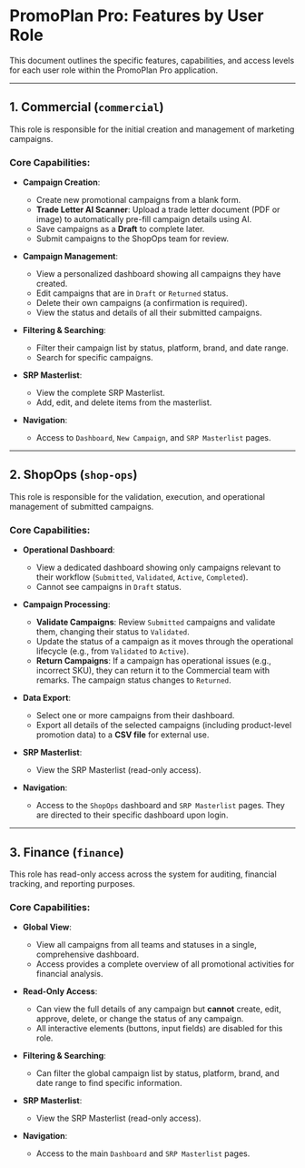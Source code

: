 # PromoPlan Pro: Features by User Role

This document outlines the specific features, capabilities, and access levels for each user role within the PromoPlan Pro application.

---

## 1. Commercial (`commercial`)

This role is responsible for the initial creation and management of marketing campaigns.

### Core Capabilities:
- **Campaign Creation**:
  - Create new promotional campaigns from a blank form.
  - **Trade Letter AI Scanner**: Upload a trade letter document (PDF or image) to automatically pre-fill campaign details using AI.
  - Save campaigns as a **Draft** to complete later.
  - Submit campaigns to the ShopOps team for review.

- **Campaign Management**:
  - View a personalized dashboard showing all campaigns they have created.
  - Edit campaigns that are in `Draft` or `Returned` status.
  - Delete their own campaigns (a confirmation is required).
  - View the status and details of all their submitted campaigns.

- **Filtering & Searching**:
  - Filter their campaign list by status, platform, brand, and date range.
  - Search for specific campaigns.

- **SRP Masterlist**:
  - View the complete SRP Masterlist.
  - Add, edit, and delete items from the masterlist.

- **Navigation**:
  - Access to `Dashboard`, `New Campaign`, and `SRP Masterlist` pages.

---

## 2. ShopOps (`shop-ops`)

This role is responsible for the validation, execution, and operational management of submitted campaigns.

### Core Capabilities:
- **Operational Dashboard**:
  - View a dedicated dashboard showing only campaigns relevant to their workflow (`Submitted`, `Validated`, `Active`, `Completed`).
  - Cannot see campaigns in `Draft` status.

- **Campaign Processing**:
  - **Validate Campaigns**: Review `Submitted` campaigns and validate them, changing their status to `Validated`.
  - Update the status of a campaign as it moves through the operational lifecycle (e.g., from `Validated` to `Active`).
  - **Return Campaigns**: If a campaign has operational issues (e.g., incorrect SKU), they can return it to the Commercial team with remarks. The campaign status changes to `Returned`.

- **Data Export**:
  - Select one or more campaigns from their dashboard.
  - Export all details of the selected campaigns (including product-level promotion data) to a **CSV file** for external use.

- **SRP Masterlist**:
  - View the SRP Masterlist (read-only access).

- **Navigation**:
  - Access to the `ShopOps` dashboard and `SRP Masterlist` pages. They are directed to their specific dashboard upon login.

---

## 3. Finance (`finance`)

This role has read-only access across the system for auditing, financial tracking, and reporting purposes.

### Core Capabilities:
- **Global View**:
  - View all campaigns from all teams and statuses in a single, comprehensive dashboard.
  - Access provides a complete overview of all promotional activities for financial analysis.

- **Read-Only Access**:
  - Can view the full details of any campaign but **cannot** create, edit, approve, delete, or change the status of any campaign.
  - All interactive elements (buttons, input fields) are disabled for this role.

- **Filtering & Searching**:
  - Can filter the global campaign list by status, platform, brand, and date range to find specific information.

- **SRP Masterlist**:
  - View the SRP Masterlist (read-only access).

- **Navigation**:
  - Access to the main `Dashboard` and `SRP Masterlist` pages.
